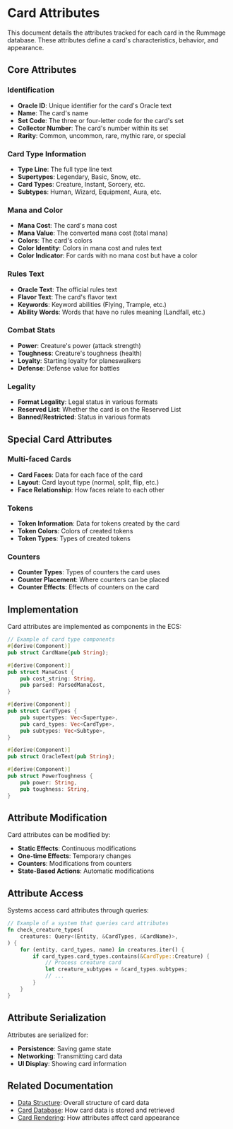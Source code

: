 # Card Attributes

This document details the attributes tracked for each card in the Rummage database. These attributes define a card's characteristics, behavior, and appearance.

## Core Attributes

### Identification

- **Oracle ID**: Unique identifier for the card's Oracle text
- **Name**: The card's name
- **Set Code**: The three or four-letter code for the card's set
- **Collector Number**: The card's number within its set
- **Rarity**: Common, uncommon, rare, mythic rare, or special

### Card Type Information

- **Type Line**: The full type line text
- **Supertypes**: Legendary, Basic, Snow, etc.
- **Card Types**: Creature, Instant, Sorcery, etc.
- **Subtypes**: Human, Wizard, Equipment, Aura, etc.

### Mana and Color

- **Mana Cost**: The card's mana cost
- **Mana Value**: The converted mana cost (total mana)
- **Colors**: The card's colors
- **Color Identity**: Colors in mana cost and rules text
- **Color Indicator**: For cards with no mana cost but have a color

### Rules Text

- **Oracle Text**: The official rules text
- **Flavor Text**: The card's flavor text
- **Keywords**: Keyword abilities (Flying, Trample, etc.)
- **Ability Words**: Words that have no rules meaning (Landfall, etc.)

### Combat Stats

- **Power**: Creature's power (attack strength)
- **Toughness**: Creature's toughness (health)
- **Loyalty**: Starting loyalty for planeswalkers
- **Defense**: Defense value for battles

### Legality

- **Format Legality**: Legal status in various formats
- **Reserved List**: Whether the card is on the Reserved List
- **Banned/Restricted**: Status in various formats

## Special Card Attributes

### Multi-faced Cards

- **Card Faces**: Data for each face of the card
- **Layout**: Card layout type (normal, split, flip, etc.)
- **Face Relationship**: How faces relate to each other

### Tokens

- **Token Information**: Data for tokens created by the card
- **Token Colors**: Colors of created tokens
- **Token Types**: Types of created tokens

### Counters

- **Counter Types**: Types of counters the card uses
- **Counter Placement**: Where counters can be placed
- **Counter Effects**: Effects of counters on the card

## Implementation

Card attributes are implemented as components in the ECS:

```rust
// Example of card type components
#[derive(Component)]
pub struct CardName(pub String);

#[derive(Component)]
pub struct ManaCost {
    pub cost_string: String,
    pub parsed: ParsedManaCost,
}

#[derive(Component)]
pub struct CardTypes {
    pub supertypes: Vec<Supertype>,
    pub card_types: Vec<CardType>,
    pub subtypes: Vec<Subtype>,
}

#[derive(Component)]
pub struct OracleText(pub String);

#[derive(Component)]
pub struct PowerToughness {
    pub power: String,
    pub toughness: String,
}
```

## Attribute Modification

Card attributes can be modified by:

- **Static Effects**: Continuous modifications
- **One-time Effects**: Temporary changes
- **Counters**: Modifications from counters
- **State-Based Actions**: Automatic modifications

## Attribute Access

Systems access card attributes through queries:

```rust
// Example of a system that queries card attributes
fn check_creature_types(
    creatures: Query<(Entity, &CardTypes, &CardName)>,
) {
    for (entity, card_types, name) in creatures.iter() {
        if card_types.card_types.contains(&CardType::Creature) {
            // Process creature card
            let creature_subtypes = &card_types.subtypes;
            // ...
        }
    }
}
```

## Attribute Serialization

Attributes are serialized for:

- **Persistence**: Saving game state
- **Networking**: Transmitting card data
- **UI Display**: Showing card information

## Related Documentation

- [Data Structure](data_structure.md): Overall structure of card data
- [Card Database](index.md): How card data is stored and retrieved
- [Card Rendering](../rendering/index.md): How attributes affect card appearance 